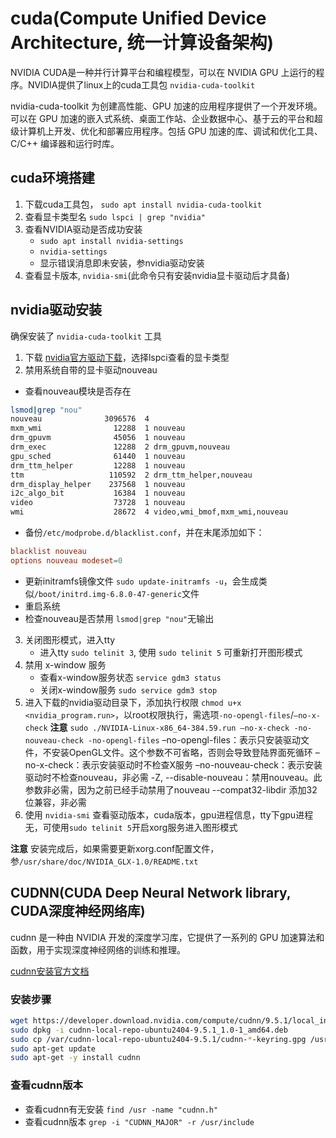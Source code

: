 # cuda(Compute Unified Device Architecture, 统一计算设备架构)
NVIDIA CUDA是一种并行计算平台和编程模型，可以在 NVIDIA GPU 上运行的程序。NVIDIA提供了linux上的cuda工具包 `nvidia-cuda-toolkit`

nvidia-cuda-toolkit 为创建高性能、GPU 加速的应用程序提供了一个开发环境。可以在 GPU 加速的嵌入式系统、桌面工作站、企业数据中心、基于云的平台和超级计算机上开发、优化和部署应用程序。包括 GPU 加速的库、调试和优化工具、C/C++ 编译器和运行时库。

## cuda环境搭建
1. 下载cuda工具包， `sudo apt install nvidia-cuda-toolkit`
2. 查看显卡类型名 `sudo lspci | grep "nvidia"`
3. 查看NVIDIA驱动是否成功安装
   - `sudo apt install nvidia-settings`
   - `nvidia-settings`
   - 显示错误消息即未安装，参nvidia驱动安装
4. 查看显卡版本, `nvidia-smi`(此命令只有安装nvidia显卡驱动后才具备)

## nvidia驱动安装
确保安装了 `nvidia-cuda-toolkit` 工具
1. 下载 [nvidia官方驱动下载](https://www.nvidia.cn/geforce/drivers)，选择lspci查看的显卡类型
2. 禁用系统自带的显卡驱动nouveau

- 查看nouveau模块是否存在
```sh
lsmod|grep "nou"
nouveau              3096576  4
mxm_wmi                12288  1 nouveau
drm_gpuvm              45056  1 nouveau
drm_exec               12288  2 drm_gpuvm,nouveau
gpu_sched              61440  1 nouveau
drm_ttm_helper         12288  1 nouveau
ttm                   110592  2 drm_ttm_helper,nouveau
drm_display_helper    237568  1 nouveau
i2c_algo_bit           16384  1 nouveau
video                  73728  1 nouveau
wmi                    28672  4 video,wmi_bmof,mxm_wmi,nouveau
```
- 备份`/etc/modprobe.d/blacklist.conf`，并在末尾添加如下：
```conf
blacklist nouveau
options nouveau modeset=0
```
- 更新initramfs镜像文件 `sudo update-initramfs -u`，会生成类似`/boot/initrd.img-6.8.0-47-generic`文件
- 重启系统
- 检查nouveau是否禁用 `lsmod|grep "nou"`无输出

3. 关闭图形模式，进入tty
   - 进入tty `sudo telinit 3`, 使用 `sudo telinit 5` 可重新打开图形模式
4. 禁用 x-window 服务
   - 查看x-window服务状态 `service gdm3 status`
   - 关闭x-window服务 `sudo service gdm3 stop`
5. 进入下载的nvidia驱动目录下，添加执行权限 `chmod u+x <nvidia_program.run>`，以root权限执行，需选项`-no-opengl-files`/`–no-x-check`
**注意** `sudo ./NVIDIA-Linux-x86_64-384.59.run –no-x-check -no-nouveau-check -no-opengl-files`
–no-opengl-files：表示只安装驱动文件，不安装OpenGL文件。这个参数不可省略，否则会导致登陆界面死循环
–no-x-check：表示安装驱动时不检查X服务
–no-nouveau-check：表示安装驱动时不检查nouveau，非必需
-Z, --disable-nouveau：禁用nouveau。此参数非必需，因为之前已经手动禁用了nouveau
--compat32-libdir 添加32位兼容，非必需
6. 使用 `nvidia-smi` 查看驱动版本，cuda版本，gpu进程信息，tty下gpu进程无，可使用`sudo telinit 5`开启xorg服务进入图形模式

**注意** 安装完成后，如果需要更新xorg.conf配置文件，参`/usr/share/doc/NVIDIA_GLX-1.0/README.txt`

## CUDNN(CUDA Deep Neural Network library, CUDA深度神经网络库)
cudnn 是一种由 NVIDIA 开发的深度学习库，它提供了一系列的 GPU 加速算法和函数，用于实现深度神经网络的训练和推理。

[cudnn安装官方文档](https://developer.nvidia.com/cudnn-downloads)

### 安装步骤
```sh
wget https://developer.download.nvidia.com/compute/cudnn/9.5.1/local_installers/cudnn-local-repo-ubuntu2404-9.5.1_1.0-1_amd64.deb
sudo dpkg -i cudnn-local-repo-ubuntu2404-9.5.1_1.0-1_amd64.deb
sudo cp /var/cudnn-local-repo-ubuntu2404-9.5.1/cudnn-*-keyring.gpg /usr/share/keyrings/
sudo apt-get update
sudo apt-get -y install cudnn
```
### 查看cudnn版本
- 查看cudnn有无安装 `find /usr -name "cudnn.h"`
- 查看cudnn版本 `grep -i "CUDNN_MAJOR" -r /usr/include`
